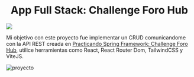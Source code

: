 <h1 align="center">App Full Stack: Challenge Foro Hub</h1>

<img src="https://img.shields.io/badge/STATUS-FINALIZADO-green" display="inline" >

Mi objetivo con este proyecto fue implementar un CRUD comunicandome con la API REST creada en [Practicando Spring Framework: Challenge Foro Hub](https://github.com/adore1968/forohub), utilice herramientas como React, React Router Dom, TailwindCSS y ViteJS.

![proyecto](https://github.com/adore1968/forohub-client/assets/101434158/e0f7fa71-56a0-406f-bdbe-c379ab141f71)
